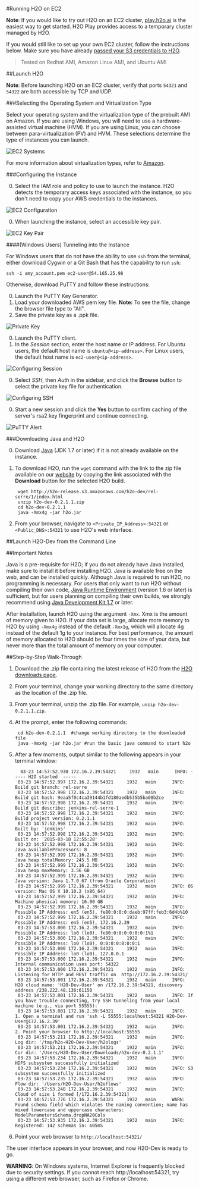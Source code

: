 #Running H2O on EC2

**Note**: If you would like to try out H2O on an EC2 cluster, <a href="http://play.h2o.ai/login" target="_blank">play.h2o.ai</a> is the easiest way to get started. H2O Play provides access to a temporary cluster managed by H2O. 

If you would still like to set up your own EC2 cluster, follow the instructions below. Make sure you have already <a href="https://github.com/h2oai/h2o-dev/blob/master/h2o-docs/src/product/howto/H2O-DevS3Creds.md" target="_blank">passed your S3 credentials to H2O</a>.

 >Tested on Redhat AMI, Amazon Linux AMI, and Ubuntu AMI

##Launch H2O

**Note**: Before launching H2O on an EC2 cluster, verify that ports `54321` and `54322` are both accessible by TCP and UDP. 

###Selecting the Operating System and Virtualization Type

Select your operating system and the virtualization type of the prebuilt AMI on Amazon. If you are using Windows, you will need to use a hardware-assisted virtual machine (HVM). If you are using Linux, you can choose between para-virtualization (PV) and HVM. These selections determine the type of instances you can launch. 

  ![EC2 Systems](images/ec2_system.png)

For more information about virtualization types, refer to [Amazon](http://docs.aws.amazon.com/AWSEC2/latest/UserGuide/virtualization_types.html). 

###Configuring the Instance

0. Select the IAM role and policy to use to launch the instance. H2O detects the temporary access keys associated with the instance, so you don't need to copy your AWS credentials to the instances. 

  ![EC2 Configuration](images/ec2_config.png)

0. When launching the instance, select an accessible key pair. 

  ![EC2 Key Pair](images/ec2_key_pair.png)

####(Windows Users) Tunneling into the Instance

For Windows users that do not have the ability to use `ssh` from the terminal, either download Cygwin or a Git Bash that has the capability to run `ssh`:

`ssh -i amy_account.pem ec2-user@54.165.25.98`

Otherwise, download PuTTY and follow these instructions:

0. Launch the PuTTY Key Generator. 
0. Load your downloaded AWS pem key file. 
   **Note:** To see the file, change the browser file type to "All". 
0. Save the private key as a .ppk file. 

  ![Private Key](images/ec2_putty_key.png)

0. Launch the PuTTY client. 
0. In the *Session* section, enter the host name or IP address. For Ubuntu users, the default host name is `ubuntu@<ip-address>`. For Linux users, the default host name is `ec2-user@<ip-address>`.  

  ![Configuring Session](images/ec2_putty_connect_1.png)

0. Select *SSH*, then *Auth* in the sidebar, and click the **Browse** button to select the private key file for authentication. 

  ![Configuring SSH](images/ec2_putty_connect_2.png)


0. Start a new session and click the **Yes** button to confirm caching of the server's rsa2 key fingerprint and continue connecting. 

  ![PuTTY Alert](images/ec2_putty_alert.png)

###Downloading Java and H2O


0. Download [Java](http://www.oracle.com/technetwork/java/javase/downloads/jdk7-downloads-1880260.html
) (JDK 1.7 or later) if it is not already available on the instance. 
0. To download H2O, run the `wget` command with the link to the zip file available on our [website](http://h2o.ai/download/) by copying the link associated with the **Download** button for the selected H2O build. 
	
		wget http://h2o-release.s3.amazonaws.com/h2o-dev/rel-serre/1/index.html
		unzip h2o-dev-0.2.1.1.zip
		cd h2o-dev-0.2.1.1
		java -Xmx4g -jar h2o.jar
0. From your browser, navigate to `<Private_IP_Address>:54321` or `<Public_DNS>:54321` to use H2O's web interface. 



##Launch H2O-Dev from the Command Line



##Important Notes

Java is a pre-requisite for H2O; if you do not already have Java installed, make sure to install it before installing H2O. Java is available free on the web,
and can be installed quickly. Although Java is required to 
run H2O, no programming is necessary.
For users that only want to run H2O without compiling their own code, [Java Runtime Environment](https://www.java.com/en/download/) (version 1.6 or later) is sufficient, but for users planning on compiling their own builds, we strongly recommend using [Java Development Kit 1.7](www.oracle.com/technetwork/java/javase/downloads/) or later. 

After installation, launch H2O using the argument `-Xmx`. Xmx is the
amount of memory given to H2O.  If your data set is large,
allocate more memory to H2O by using `-Xmx4g` instead of the default `-Xmx1g`, which will allocate 4g instead of the default 1g to your instance. For best performance, the amount of memory allocated to H2O should be four times the size of your data, but never more than the total amount of memory on your computer.

##Step-by-Step Walk-Through

1. Download the .zip file containing the latest release of H2O from the
   [H2O downloads page](http://h2o.ai/download/).

2. From your terminal, change your working directory to the same directory as the location of the .zip file.

3. From your terminal, unzip the .zip file.  For example, `unzip h2o-dev-0.2.1.1.zip`. 

4. At the prompt, enter the following commands:

		cd h2o-dev-0.2.1.1  #change working directory to the downloaded file
		java -Xmx4g -jar h2o.jar #run the basic java command to start h2o

5. After a few moments, output similar to the following appears in your terminal window:

		 03-23 14:57:52.930 172.16.2.39:54321     1932   main      INFO: ----- H2O started  -----
		03-23 14:57:52.997 172.16.2.39:54321     1932   main      INFO: Build git branch: rel-serre
		03-23 14:57:52.998 172.16.2.39:54321     1932   main      INFO: Build git hash: 9eaa5f0c4ca39144b1fd180aedb535b5ba08b2ce
		03-23 14:57:52.998 172.16.2.39:54321     1932   main      INFO: Build git describe: jenkins-rel-serre-1
		03-23 14:57:52.998 172.16.2.39:54321     1932   main      INFO: Build project version: 0.2.1.1
		03-23 14:57:52.998 172.16.2.39:54321     1932   main      INFO: Built by: 'jenkins'
		03-23 14:57:52.998 172.16.2.39:54321     1932   main      INFO: Built on: '2015-03-18 12:55:28'
		03-23 14:57:52.998 172.16.2.39:54321     1932   main      INFO: Java availableProcessors: 8
		03-23 14:57:52.999 172.16.2.39:54321     1932   main      INFO: Java heap totalMemory: 245.5 MB
		03-23 14:57:52.999 172.16.2.39:54321     1932   main      INFO: Java heap maxMemory: 3.56 GB
		03-23 14:57:52.999 172.16.2.39:54321     1932   main      INFO: Java version: Java 1.7.0_67 (from Oracle Corporation)
		03-23 14:57:52.999 172.16.2.39:54321     1932   main      INFO: OS   version: Mac OS X 10.10.2 (x86_64)
		03-23 14:57:52.999 172.16.2.39:54321     1932   main      INFO: Machine physical memory: 16.00 GB
		03-23 14:57:52.999 172.16.2.39:54321     1932   main      INFO: Possible IP Address: en5 (en5), fe80:0:0:0:daeb:97ff:feb3:6d4b%10
		03-23 14:57:52.999 172.16.2.39:54321     1932   main      INFO: Possible IP Address: en5 (en5), 172.16.2.39
		03-23 14:57:53.000 172.16.2.39:54321     1932   main      INFO: Possible IP Address: lo0 (lo0), fe80:0:0:0:0:0:0:1%1
		03-23 14:57:53.000 172.16.2.39:54321     1932   main      INFO: Possible IP Address: lo0 (lo0), 0:0:0:0:0:0:0:1
		03-23 14:57:53.000 172.16.2.39:54321     1932   main      INFO: Possible IP Address: lo0 (lo0), 127.0.0.1
		03-23 14:57:53.000 172.16.2.39:54321     1932   main      INFO: Internal communication uses port: 54322
		03-23 14:57:53.000 172.16.2.39:54321     1932   main      INFO: Listening for HTTP and REST traffic on  http://172.16.2.39:54321/
		03-23 14:57:53.001 172.16.2.39:54321     1932   main      INFO: H2O cloud name: 'H2O-Dev-User' on /172.16.2.39:54321, discovery address /238.222.48.136:61150
		03-23 14:57:53.001 172.16.2.39:54321     1932   main      INFO: If you have trouble connecting, try SSH tunneling from your local machine (e.g., via port 55555):
		03-23 14:57:53.001 172.16.2.39:54321     1932   main      INFO:   1. Open a terminal and run 'ssh -L 55555:localhost:54321 H2O-Dev-User@172.16.2.39'
		03-23 14:57:53.001 172.16.2.39:54321     1932   main      INFO:   2. Point your browser to http://localhost:55555
		03-23 14:57:53.211 172.16.2.39:54321     1932   main      INFO: Log dir: '/tmp/h2o-H2O-Dev-User/h2ologs'
		03-23 14:57:53.211 172.16.2.39:54321     1932   main      INFO: Cur dir: '/Users/H2O-Dev-User/Downloads/h2o-dev-0.2.1.1'
		03-23 14:57:53.234 172.16.2.39:54321     1932   main      INFO: HDFS subsystem successfully initialized
		03-23 14:57:53.234 172.16.2.39:54321     1932   main      INFO: S3 subsystem successfully initialized
		03-23 14:57:53.235 172.16.2.39:54321     1932   main      INFO: Flow dir: '/Users/H2O-Dev-User/h2oflows'
		03-23 14:57:53.248 172.16.2.39:54321     1932   main      INFO: Cloud of size 1 formed [/172.16.2.39:54321]
		03-23 14:57:53.776 172.16.2.39:54321     1932   main      WARN: Found schema field which violates the naming convention; name has mixed lowercase and uppercase characters: ModelParametersSchema.dropNA20Cols
		03-23 14:57:53.935 172.16.2.39:54321     1932   main      INFO: Registered: 142 schemas in: 605mS

5. Point your web browser to `http://localhost:54321/` 

The user interface appears in your browser, and now H2O-Dev is ready to go.

**WARNING**: 
  On Windows systems, Internet Explorer is frequently blocked due to
  security settings.  If you cannot reach http://localhost:54321, try using a different web browser, such as Firefox or Chrome.
